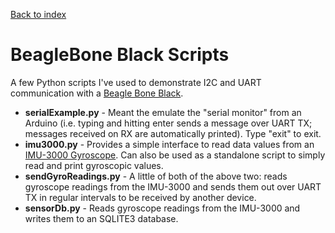 [Back to index](https://github.com/NickCapurso/Embedded-Systems-Tinkering)

# BeagleBone Black Scripts
A few Python scripts I've used to demonstrate I2C and UART communication with a [Beagle Bone Black](https://beagleboard.org/black).
* **serialExample.py** - Meant the emulate the "serial monitor" from an Arduino (i.e. typing and hitting enter sends a message over UART TX; messages received on RX are automatically printed). Type "exit" to exit.
* **imu3000.py** - Provides a simple interface to read data values from an [IMU-3000 Gyroscope](https://store.invensense.com/datasheets/invensense/PS-IMU-3000A.pdf). Can also be used as a standalone script to simply read and print gyroscopic values.
* **sendGyroReadings.py** - A little of both of the above two: reads gyroscope readings from the IMU-3000 and sends them out over UART TX in regular intervals to be received by another device.
* **sensorDb.py** - Reads gyroscope readings from the IMU-3000 and writes them to an SQLITE3 database.


